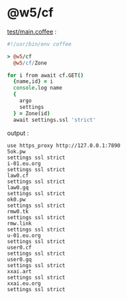 [‼️]: ✏️README.mdt

# @w5/cf

[test/main.coffee](./test/main.coffee) :

```coffee
#!/usr/bin/env coffee

> @w5/cf
  @w5/cf/Zone

for i from await cf.GET()
  {name,id} = i
  console.log name
  {
    argo
    settings
  } = Zone(id)
  await settings.ssl 'strict'
```

output :

```
use https_proxy http://127.0.0.1:7890
5ok.pw
settings ssl strict
i-01.eu.org
settings ssl strict
law0.cf
settings ssl strict
law0.gq
settings ssl strict
ok0.pw
settings ssl strict
rmw0.tk
settings ssl strict
rmw.link
settings ssl strict
u-01.eu.org
settings ssl strict
user0.cf
settings ssl strict
user0.gq
settings ssl strict
xxai.art
settings ssl strict
xxai.eu.org
settings ssl strict
```
